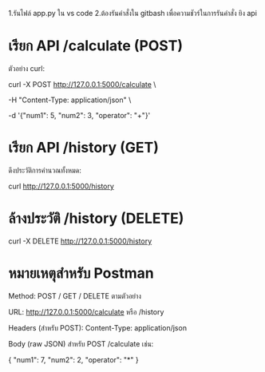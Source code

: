 1.รันไฟล์ app.py ใน vs code
2.ต้องรันคำสั่งใน gitbash เพื่อความชัวร์ในการรันคำสั่ง ยิง api

# เรียก API /calculate (POST)

ตัวอย่าง curl:

curl -X POST http://127.0.0.1:5000/calculate \

-H "Content-Type: application/json" \

-d '{"num1": 5, "num2": 3, "operator": "+"}'

# เรียก API /history (GET)

ดึงประวัติการคำนวณทั้งหมด:

curl http://127.0.0.1:5000/history

# ล้างประวัติ /history (DELETE)

curl -X DELETE http://127.0.0.1:5000/history

# หมายเหตุสำหรับ Postman

Method: POST / GET / DELETE ตามตัวอย่าง

URL: http://127.0.0.1:5000/calculate หรือ /history

Headers (สำหรับ POST): Content-Type: application/json

Body (raw JSON) สำหรับ POST /calculate เช่น:

{
  "num1": 7,
  "num2": 2,
  "operator": "*"
}
